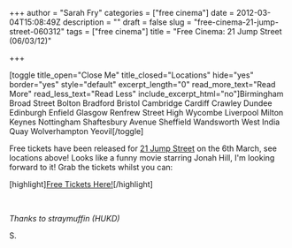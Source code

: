 +++
author = "Sarah Fry"
categories = ["free cinema"]
date = 2012-03-04T15:08:49Z
description = ""
draft = false
slug = "free-cinema-21-jump-street-060312"
tags = ["free cinema"]
title = "Free Cinema: 21 Jump Street (06/03/12)"

+++


[toggle title_open="Close Me" title_closed="Locations" hide="yes" border="yes" style="default" excerpt_length="0" read_more_text="Read More" read_less_text="Read Less" include_excerpt_html="no"]Birmingham Broad Street
Bolton
Bradford
Bristol
Cambridge
Cardiff
Crawley
Dundee
Edinburgh
Enfield
Glasgow Renfrew Street
High Wycombe
Liverpool
Milton Keynes
Nottingham
Shaftesbury Avenue
Sheffield
Wandsworth
West India Quay
Wolverhampton
Yeovil[/toggle]

Free tickets have been released for <a href="http://www.imdb.com/title/tt1232829/" target="_blank">21 Jump Street</a> on the 6th March, see locations above! Looks like a funny movie starring Jonah Hill, I'm looking forward to it! Grab the tickets whilst you can:

[highlight]<a href="http://www.showfilmfirst.com/pin/325731" target="_blank">Free Tickets Here!</a>[/highlight]

&nbsp;

<em>Thanks to straymuffin (HUKD)</em>

S.


